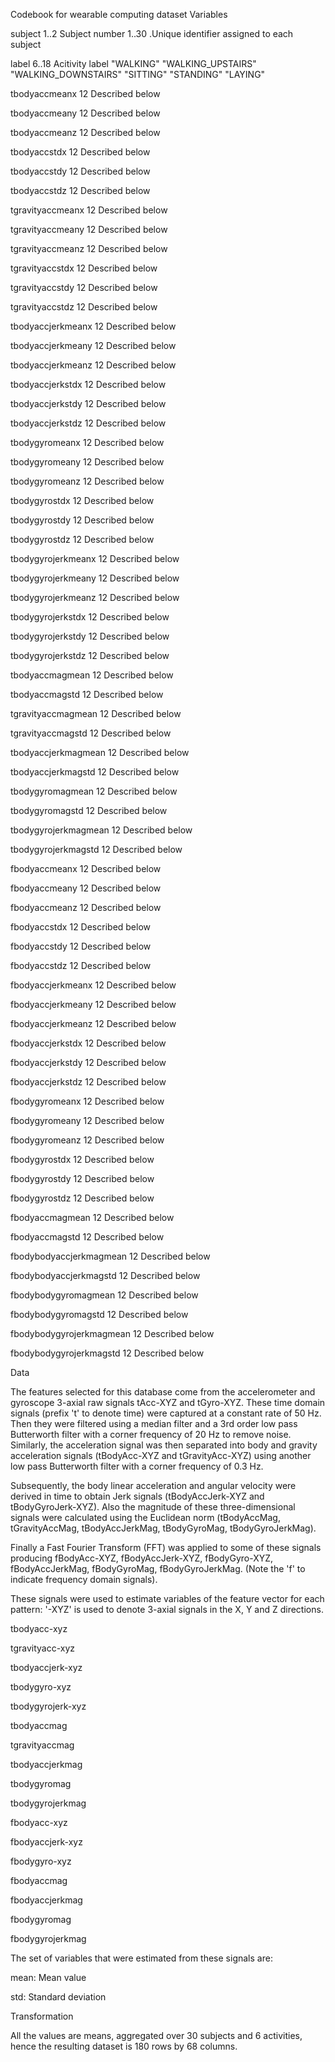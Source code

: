 Codebook for wearable computing dataset
Variables

subject                    1..2
    Subject number
                           1..30 .Unique identifier assigned to each subject

label                      6..18
    Acitivity label
                           "WALKING"
                           "WALKING_UPSTAIRS"
                           "WALKING_DOWNSTAIRS"
                           "SITTING"
                           "STANDING"
                           "LAYING"

tbodyaccmeanx              12
    Described below

tbodyaccmeany              12
    Described below

tbodyaccmeanz              12
    Described below

tbodyaccstdx               12
    Described below

tbodyaccstdy               12
    Described below

tbodyaccstdz               12
    Described below

tgravityaccmeanx           12
    Described below

tgravityaccmeany           12
    Described below

tgravityaccmeanz           12
    Described below

tgravityaccstdx            12
    Described below

tgravityaccstdy            12
    Described below

tgravityaccstdz            12
    Described below

tbodyaccjerkmeanx          12
    Described below

tbodyaccjerkmeany          12
    Described below

tbodyaccjerkmeanz          12
    Described below

tbodyaccjerkstdx           12
    Described below

tbodyaccjerkstdy           12
    Described below

tbodyaccjerkstdz           12
    Described below

tbodygyromeanx             12
    Described below

tbodygyromeany             12
    Described below

tbodygyromeanz             12
    Described below

tbodygyrostdx              12
    Described below

tbodygyrostdy              12
    Described below

tbodygyrostdz              12
    Described below

tbodygyrojerkmeanx         12
    Described below

tbodygyrojerkmeany         12
    Described below

tbodygyrojerkmeanz         12
    Described below

tbodygyrojerkstdx          12
    Described below

tbodygyrojerkstdy          12
    Described below

tbodygyrojerkstdz          12
    Described below

tbodyaccmagmean            12
    Described below

tbodyaccmagstd             12
    Described below

tgravityaccmagmean         12
    Described below

tgravityaccmagstd          12
    Described below

tbodyaccjerkmagmean        12
    Described below

tbodyaccjerkmagstd         12
    Described below

tbodygyromagmean           12
    Described below

tbodygyromagstd            12
    Described below

tbodygyrojerkmagmean       12
    Described below

tbodygyrojerkmagstd        12
    Described below

fbodyaccmeanx              12
    Described below

fbodyaccmeany              12
    Described below

fbodyaccmeanz              12
    Described below

fbodyaccstdx               12
    Described below

fbodyaccstdy               12
    Described below

fbodyaccstdz               12
    Described below

fbodyaccjerkmeanx          12
    Described below

fbodyaccjerkmeany          12
    Described below

fbodyaccjerkmeanz          12
    Described below

fbodyaccjerkstdx           12
    Described below

fbodyaccjerkstdy           12
    Described below

fbodyaccjerkstdz           12
    Described below

fbodygyromeanx             12
    Described below

fbodygyromeany             12
    Described below

fbodygyromeanz             12
    Described below

fbodygyrostdx              12
    Described below

fbodygyrostdy              12
    Described below

fbodygyrostdz              12
    Described below

fbodyaccmagmean            12
    Described below

fbodyaccmagstd             12
    Described below

fbodybodyaccjerkmagmean    12
    Described below

fbodybodyaccjerkmagstd     12
    Described below

fbodybodygyromagmean       12
    Described below

fbodybodygyromagstd        12
    Described below

fbodybodygyrojerkmagmean   12
    Described below

fbodybodygyrojerkmagstd    12
    Described below

Data

The features selected for this database come from the accelerometer and gyroscope 3-axial raw signals tAcc-XYZ and tGyro-XYZ. These time domain signals (prefix 't' to denote time) were captured at a constant rate of 50 Hz. Then they were filtered using a median filter and a 3rd order low pass Butterworth filter with a corner frequency of 20 Hz to remove noise. Similarly, the acceleration signal was then separated into body and gravity acceleration signals (tBodyAcc-XYZ and tGravityAcc-XYZ) using another low pass Butterworth filter with a corner frequency of 0.3 Hz.

Subsequently, the body linear acceleration and angular velocity were derived in time to obtain Jerk signals (tBodyAccJerk-XYZ and tBodyGyroJerk-XYZ). Also the magnitude of these three-dimensional signals were calculated using the Euclidean norm (tBodyAccMag, tGravityAccMag, tBodyAccJerkMag, tBodyGyroMag, tBodyGyroJerkMag).

Finally a Fast Fourier Transform (FFT) was applied to some of these signals producing fBodyAcc-XYZ, fBodyAccJerk-XYZ, fBodyGyro-XYZ, fBodyAccJerkMag, fBodyGyroMag, fBodyGyroJerkMag. (Note the 'f' to indicate frequency domain signals).

These signals were used to estimate variables of the feature vector for each pattern:
'-XYZ' is used to denote 3-axial signals in the X, Y and Z directions.

tbodyacc-xyz

tgravityacc-xyz

tbodyaccjerk-xyz

tbodygyro-xyz

tbodygyrojerk-xyz

tbodyaccmag

tgravityaccmag

tbodyaccjerkmag

tbodygyromag

tbodygyrojerkmag

fbodyacc-xyz

fbodyaccjerk-xyz

fbodygyro-xyz

fbodyaccmag

fbodyaccjerkmag

fbodygyromag

fbodygyrojerkmag

The set of variables that were estimated from these signals are:

mean: Mean value

std: Standard deviation

Transformation

All the values are means, aggregated over 30 subjects and 6 activities, hence the resulting dataset is 180 rows by 68 columns.
